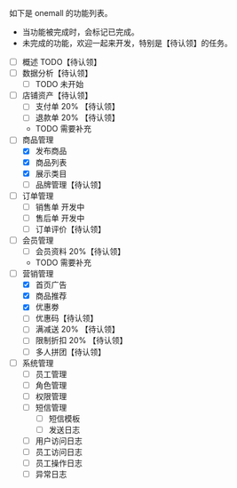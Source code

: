如下是 onemall 的功能列表。

* 当功能被完成时，会标记已完成。
* 未完成的功能，欢迎一起来开发，特别是【待认领】的任务。

- [ ] 概述 TODO【待认领】
- [ ] 数据分析【待认领】
    - [ ] TODO 未开始
- [ ] 店铺资产【待认领】
    - [ ] 支付单 20% 【待认领】
    - [ ] 退款单 20% 【待认领】
    - TODO 需要补充
- [ ] 商品管理
    - [x] 发布商品
    - [x] 商品列表
    - [x] 展示类目
    - [ ] 品牌管理【待认领】
- [ ] 订单管理
    - [ ] 销售单 开发中
    - [ ] 售后单 开发中
    - [ ] 订单评价【待认领】
- [ ] 会员管理
    - [ ] 会员资料 20%【待认领】
    - TODO 需要补充
- [ ] 营销管理
    - [x] 首页广告
    - [x] 商品推荐
    - [x] 优惠劵
    - [ ] 优惠码【待认领】
    - [ ] 满减送 20% 【待认领】
    - [ ] 限制折扣 20% 【待认领】
    - [ ] 多人拼团【待认领】
- [ ] 系统管理
    - [ ] 员工管理
    - [ ] 角色管理
    - [ ] 权限管理
    - [ ] 短信管理
        - [ ] 短信模板
        - [ ] 发送日志
    - [ ] 用户访问日志
    - [ ] 员工访问日志
    - [ ] 员工操作日志
    - [ ] 异常日志

